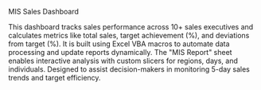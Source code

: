 MIS Sales Dashboard

This dashboard tracks sales performance across 10+ sales executives and calculates metrics like total sales, target achievement (%), and deviations from target (%). It is built using Excel VBA macros to automate data processing and update reports dynamically. The "MIS Report" sheet enables interactive analysis with custom slicers for regions, days, and individuals. Designed to assist decision-makers in monitoring 5-day sales trends and target efficiency.
